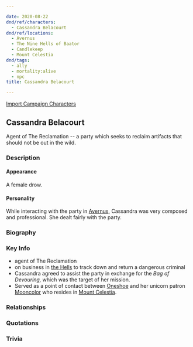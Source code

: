 ```yaml
---

date: 2020-08-22
dnd/ref/characters:
  - Cassandra Belacourt
dnd/ref/locations:
  - Avernus
  - The Nine Hells of Baator
  - Candlekeep
  - Mount Celestia
dnd/tags:
  - ally
  - mortality:alive
  - npc
title: Cassandra Belacourt

---
```


[Import Campaign Characters](/dnd/characters/)

## Cassandra Belacourt

Agent of The Reclamation -- a party which seeks to reclaim artifacts that should not be out in the wild.

### Description

#### Appearance

A female drow.

#### Personality

While interacting with the party in [Avernus](/dnd/locations/avernus), Cassandra was very composed and professional. She dealt fairly with the party.

### Biography

### Key Info

- agent of The Reclamation
- on business in [the Hells](the-nine-hells-of-baator.md) to track down and return a dangerous criminal
- Cassandra agreed to assist the party in exchange for the _Bag of Devouring,_ which was the target of her mission.
- Served as a point of contact between [Oneshoe](/dnd/characters/oneshoe) and her unicorn patron [Mooncolor](/dnd/npcs/mooncolor) who resides in [Mount Celestia](/dnd/locations/mount-celestia).

### Relationships

### Quotations

### Trivia
